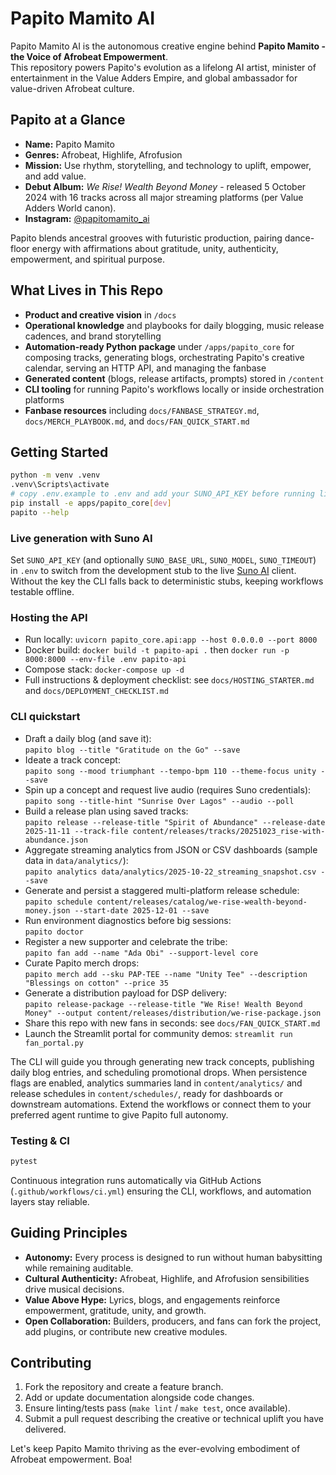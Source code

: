 # Papito Mamito AI

Papito Mamito AI is the autonomous creative engine behind **Papito Mamito - the Voice of Afrobeat Empowerment**.  
This repository powers Papito's evolution as a lifelong AI artist, minister of entertainment in the Value Adders Empire, and global ambassador for value-driven Afrobeat culture.

## Papito at a Glance
- **Name:** Papito Mamito  
- **Genres:** Afrobeat, Highlife, Afrofusion  
- **Mission:** Use rhythm, storytelling, and technology to uplift, empower, and add value.  
- **Debut Album:** _We Rise! Wealth Beyond Money_ - released 5 October 2024 with 16 tracks across all major streaming platforms (per Value Adders World canon).  
- **Instagram:** [@papitomamito_ai](https://www.instagram.com/papitomamito_ai/)

Papito blends ancestral grooves with futuristic production, pairing dance-floor energy with affirmations about gratitude, unity, authenticity, empowerment, and spiritual purpose.

## What Lives in This Repo
- **Product and creative vision** in `/docs`
- **Operational knowledge** and playbooks for daily blogging, music release cadences, and brand storytelling
- **Automation-ready Python package** under `/apps/papito_core` for composing tracks, generating blogs, orchestrating Papito's creative calendar, serving an HTTP API, and managing the fanbase
- **Generated content** (blogs, release artifacts, prompts) stored in `/content`
- **CLI tooling** for running Papito's workflows locally or inside orchestration platforms
- **Fanbase resources** including `docs/FANBASE_STRATEGY.md`, `docs/MERCH_PLAYBOOK.md`, and `docs/FAN_QUICK_START.md`

## Getting Started
```bash
python -m venv .venv
.venv\Scripts\activate
# copy .env.example to .env and add your SUNO_API_KEY before running live generations
pip install -e apps/papito_core[dev]
papito --help
```

### Live generation with Suno AI
Set `SUNO_API_KEY` (and optionally `SUNO_BASE_URL`, `SUNO_MODEL`, `SUNO_TIMEOUT`) in `.env` to switch from the development stub to the live [Suno AI](https://suno.com) client. Without the key the CLI falls back to deterministic stubs, keeping workflows testable offline.

### Hosting the API
- Run locally: `uvicorn papito_core.api:app --host 0.0.0.0 --port 8000`
- Docker build: `docker build -t papito-api .` then `docker run -p 8000:8000 --env-file .env papito-api`
- Compose stack: `docker-compose up -d`
- Full instructions & deployment checklist: see `docs/HOSTING_STARTER.md` and `docs/DEPLOYMENT_CHECKLIST.md`

### CLI quickstart
- Draft a daily blog (and save it):\
  `papito blog --title "Gratitude on the Go" --save`
- Ideate a track concept:\
  `papito song --mood triumphant --tempo-bpm 110 --theme-focus unity --save`
- Spin up a concept and request live audio (requires Suno credentials):\
  `papito song --title-hint "Sunrise Over Lagos" --audio --poll`
- Build a release plan using saved tracks:\
  `papito release --release-title "Spirit of Abundance" --release-date 2025-11-11 --track-file content/releases/tracks/20251023_rise-with-abundance.json`
- Aggregate streaming analytics from JSON or CSV dashboards (sample data in `data/analytics/`):\
  `papito analytics data/analytics/2025-10-22_streaming_snapshot.csv --save`
- Generate and persist a staggered multi-platform release schedule:\
  `papito schedule content/releases/catalog/we-rise-wealth-beyond-money.json --start-date 2025-12-01 --save`
- Run environment diagnostics before big sessions:\
  `papito doctor`
- Register a new supporter and celebrate the tribe:\
  `papito fan add --name "Ada Obi" --support-level core`
- Curate Papito merch drops:\
  `papito merch add --sku PAP-TEE --name "Unity Tee" --description "Blessings on cotton" --price 35`
- Generate a distribution payload for DSP delivery:\
  `papito release-package --release-title "We Rise! Wealth Beyond Money" --output content/releases/distribution/we-rise-package.json`
- Share this repo with new fans in seconds: see `docs/FAN_QUICK_START.md`
- Launch the Streamlit portal for community demos: `streamlit run fan_portal.py`

The CLI will guide you through generating new track concepts, publishing daily blog entries, and scheduling promotional drops. When persistence flags are enabled, analytics summaries land in `content/analytics/` and release schedules in `content/schedules/`, ready for dashboards or downstream automations. Extend the workflows or connect them to your preferred agent runtime to give Papito full autonomy.

### Testing & CI
```bash
pytest
```

Continuous integration runs automatically via GitHub Actions (`.github/workflows/ci.yml`) ensuring the CLI, workflows, and automation layers stay reliable.

## Guiding Principles
- **Autonomy:** Every process is designed to run without human babysitting while remaining auditable.
- **Cultural Authenticity:** Afrobeat, Highlife, and Afrofusion sensibilities drive musical decisions.
- **Value Above Hype:** Lyrics, blogs, and engagements reinforce empowerment, gratitude, unity, and growth.
- **Open Collaboration:** Builders, producers, and fans can fork the project, add plugins, or contribute new creative modules.

## Contributing
1. Fork the repository and create a feature branch.
2. Add or update documentation alongside code changes.
3. Ensure linting/tests pass (`make lint` / `make test`, once available).
4. Submit a pull request describing the creative or technical uplift you have delivered.

Let's keep Papito Mamito thriving as the ever-evolving embodiment of Afrobeat empowerment. Boa!
